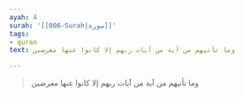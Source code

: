 ```yaml
---
ayah: 4
surah: '[[006-Surah|سورة]]'
tags:
- quran
text: وما تأتيهم من آية من آيات ربهم إلا كانوا عنها معرضين

---
```

> وما تأتيهم من آية من آيات ربهم إلا كانوا عنها معرضين
